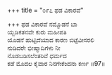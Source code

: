 +++
title = "೦೯೭ ಫಡ ವಿಕಾರವೆ"

+++
ಫಡ ವಿಕಾರವೆ ನಮ್ಮೊಡನೆ ಬಾ  
ಯ್ಬಡಿಕತನವೇ ಕುರು ಮಹೀಪತಿ  
ಯೊಡನೆ ಹುಟ್ಟಿದೆಯಾದ ಕಾರಣ ಬಿಟ್ಟೆವೀಸರಲಿ  
ನುಡಿದರೇ ಭೀಷ್ಮಾದಿಗಳು  ನೀ  
ನೊಡಬಡಿಸಲೆಂತರಿವೆ ಧರ್ಮದ  
ಕಡೆ ಮೊದಲ ಕೈವಾರ ನಿನಗೇಕೆಂದನಾ ಕರ್ಣ    ॥97॥